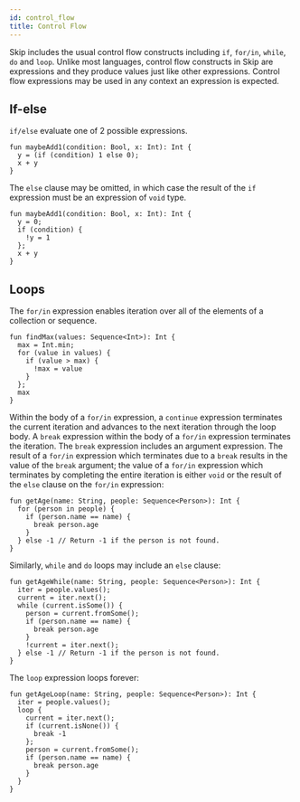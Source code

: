 ```yaml
---
id: control_flow
title: Control Flow
---
```


Skip includes the usual control flow constructs including `if`, `for/in`, `while`,
`do` and `loop`. Unlike most languages, control flow constructs in Skip are expressions
and they produce values just like other expressions. Control flow expressions may be
used in any context an expression is expected.

## If-else

`if/else` evaluate one of 2 possible expressions.

```
fun maybeAdd1(condition: Bool, x: Int): Int {
  y = (if (condition) 1 else 0);
  x + y
}
```

The `else` clause may be omitted, in which case the result of the `if` expression
must be an expression of `void` type.

```
fun maybeAdd1(condition: Bool, x: Int): Int {
  y = 0;
  if (condition) {
    !y = 1
  };
  x + y
}
```

## Loops

The `for/in` expression enables iteration over all of the elements of a collection
or sequence.

```
fun findMax(values: Sequence<Int>): Int {
  max = Int.min;
  for (value in values) {
    if (value > max) {
      !max = value
    }
  };
  max
}
```

Within the body of a `for/in` expression, a `continue` expression terminates the current
iteration and advances to the next iteration through the loop body. A `break`
expression within the body of a `for/in` expression terminates the iteration. The
`break` expression includes an argument expression. The result of a `for/in` expression
which terminates due to a `break` results in the value of the `break` argument; the
value of a `for/in` expression which terminates by completing the entire iteration
is either `void` or the result of the `else` clause on the `for/in` expression:

```
fun getAge(name: String, people: Sequence<Person>): Int {
  for (person in people) {
    if (person.name == name) {
      break person.age
    }
  } else -1 // Return -1 if the person is not found.
}
```

Similarly, `while` and `do` loops may include an `else` clause:

```
fun getAgeWhile(name: String, people: Sequence<Person>): Int {
  iter = people.values();
  current = iter.next();
  while (current.isSome()) {
    person = current.fromSome();
    if (person.name == name) {
      break person.age
    }
    !current = iter.next();
  } else -1 // Return -1 if the person is not found.
}
```

The `loop` expression loops forever:

```
fun getAgeLoop(name: String, people: Sequence<Person>): Int {
  iter = people.values();
  loop {
    current = iter.next();
    if (current.isNone()) {
      break -1
    };
    person = current.fromSome();
    if (person.name == name) {
      break person.age
    }
  }
}
```
